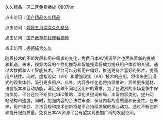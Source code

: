 久久精品一区二区免费播放-0807hm

点击访问：<a href="https://heiliaoxwd5i8.pages.dev">国产精品久久精品</a>

点击访问：<a href="https://heiliaoe8ajia.pages.dev">婷婷五月深深久久精品</a>

点击访问：<a href="https://heiliaozj3tjd.pages.dev">国产嫩草在线观看视频</a>

点击访问：<a href="https://heiliaoow5kzm.pages.dev">婷婷综合久久</a>



随着技术的不断发展和用户需求的变化，免费日本AV资源平台也面临着新的挑战和机遇。未来，视频内容的个性化推荐和智能搜索将成为提升用户体验的关键。通过大数据和人工智能技术，平台可以分析用户偏好，推送更符合喜好的影片，提高用户粘性。同时，虚拟现实（VR）和增强现实（AR）技术的应用，将带来更沉浸式的观看体验，吸引更多用户。此外，内容多样化也将持续推进，涵盖更多题材、语言版本和互动功能，满足全球不同地区用户的需求。为了在激烈的市场竞争中保持优势，平台还应不断优化SEO策略，深化关键词布局，丰富内容类别，提升网站结构和速度。同时，加强内容的合法性审查，保证内容的高质量和安全性。在未来，用户体验、合法合规和技术创新将是平台持续发展的核心动力。通过不断创新和提升服务质量，免费日本AV资源平台有望实现更加广阔的发展空间。


<span style="display:none;">[Canonical link]( ）</span>
